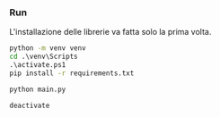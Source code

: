 ### Run

L'installazione delle librerie va fatta solo la prima volta. 

```bat
python -m venv venv
cd .\venv\Scripts
.\activate.ps1
pip install -r requirements.txt
```

```bat
python main.py
```

```bat
deactivate
```